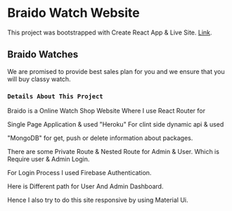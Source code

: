 # Braido Watch Website

This project was bootstrapped with Create React App & Live Site. [Link](https://niche-website-client.web.app/).

## Braido Watches

We are promised to provide best sales plan for you and we ensure that 
you will buy classy watch.

### `Details About This Project`
Braido is a Online Watch Shop Website Where I use React Router for 

Single Page Application & used "Heroku" For clint side dynamic api & used 

"MongoDB" for get, push or delete information about packages.

There are some Private Route & Nested Route for Admin & User. Which is Require user & Admin Login. 

For Login Process I used Firebase Authentication. 

Here is Different path for User And Admin Dashboard.

Hence I also try to do this site responsive by using Material Ui.

